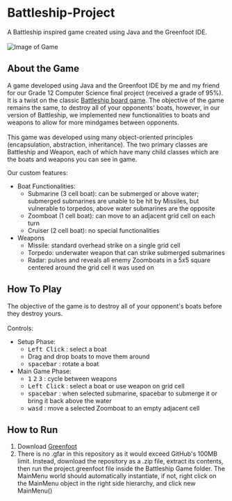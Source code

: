 # Battleship-Project
A Battleship inspired game created using Java and the Greenfoot IDE.
<br>
<br>
![Image of Game](https://i.imgur.com/ergPgig.png)

## About the Game
A game developed using Java and the Greenfoot IDE by me and my friend for our Grade 12 Computer Science final project (received a grade of 95%).
It is a twist on the classic <a href="https://en.wikipedia.org/wiki/Battleship_(game)">Battleship board game</a>. 
The objective of the game remains the same, to destroy all of your opponents' boats, however, in our version of Battleship, we implemented new
functionalities to boats and weapons to allow for more mindgames between opponents.
<br>
<br>
This game was developed using many object-oriented principles (encapsulation, abstraction, inheritance). The two primary classes are Battleship and Weapon, each of which have many child classes which are the boats and weapons you can see in game. 

Our custom features:
* Boat Functionalities:
  * Submarine (3 cell boat): can be submerged or above water; submerged submarines are unable to be hit by Missiles, but vulnerable to torpedos, above water submarines are the opposite
  * Zoomboat (1 cell boat): can move to an adjacent grid cell on each turn
  * Cruiser (2 cell boat): no special functionalities
* Weapons
  * Missile: standard overhead strike on a single grid cell
  * Torpedo: underwater weapon that can strike submerged submarines
  * Radar: pulses and reveals all enemy Zoomboats in a 5x5 square centered around the grid cell it was used on
 
## How To Play
The objective of the game is to destroy all of your opponent's boats before they destroy yours.<br>
<br>
Controls:
* Setup Phase:
  * <kbd>Left Click</kbd> : select a boat
  * Drag and drop boats to move them around 
  * <kbd>spacebar</kbd> : rotate a boat
* Main Game Phase:
  * <kbd>1</kbd> <kbd>2</kbd> <kbd>3</kbd> : cycle between weapons
  * <kbd>Left Click</kbd> : select a boat or use weapon on grid cell
  * <kbd>spacebar</kbd> : when selected submarine, spacebar to submerge it or bring it back above the water
  * <kbd>wasd</kbd> : move a selected Zoomboat to an empty adjacent cell

## How to Run
1. Download <a href="https://www.greenfoot.org/download">Greenfoot</a>
2. There is no .gfar in this repository as it would exceed GitHub's 100MB limit. Instead, download the repository as a .zip file, extract its contents, then run the project.greenfoot file inside the Battleship Game folder. The MainMenu world should automatically instantiate, if not, right click on the MainMenu object in the right side
hierarchy, and click new MainMenu()

